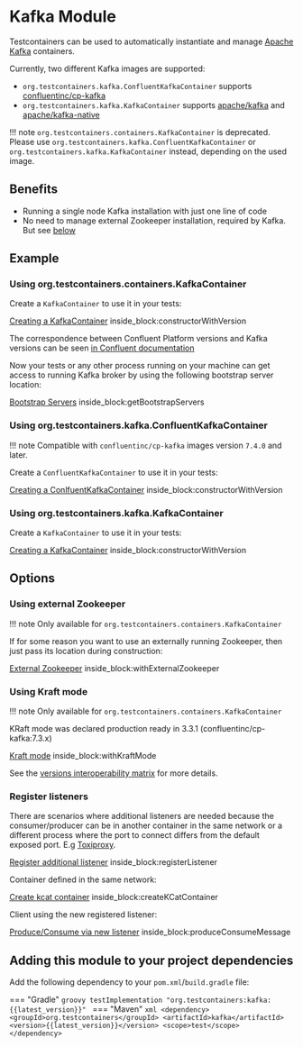 # Kafka Module

Testcontainers can be used to automatically instantiate and manage [Apache Kafka](https://kafka.apache.org) containers.

Currently, two different Kafka images are supported:

* `org.testcontainers.kafka.ConfluentKafkaContainer` supports 
[confluentinc/cp-kafka](https://hub.docker.com/r/confluentinc/cp-kafka/)
* `org.testcontainers.kafka.KafkaContainer` supports [apache/kafka](https://hub.docker.com/r/apache/kafka/) and [apache/kafka-native](https://hub.docker.com/r/apache/kafka-native/)

!!! note
    `org.testcontainers.containers.KafkaContainer` is deprecated.
    Please use `org.testcontainers.kafka.ConfluentKafkaContainer` or `org.testcontainers.kafka.KafkaContainer` instead, depending on the used image.

## Benefits

* Running a single node Kafka installation with just one line of code
* No need to manage external Zookeeper installation, required by Kafka. But see [below](#zookeeper)

## Example

### Using org.testcontainers.containers.KafkaContainer

Create a `KafkaContainer` to use it in your tests:

<!--codeinclude-->
[Creating a KafkaContainer](../../modules/kafka/src/test/java/org/testcontainers/containers/KafkaContainerTest.java) inside_block:constructorWithVersion
<!--/codeinclude-->

The correspondence between Confluent Platform versions and Kafka versions can be seen [in Confluent documentation](https://docs.confluent.io/current/installation/versions-interoperability.html#cp-and-apache-kafka-compatibility)

Now your tests or any other process running on your machine can get access to running Kafka broker by using the following bootstrap server location:

<!--codeinclude-->
[Bootstrap Servers](../../modules/kafka/src/test/java/org/testcontainers/containers/KafkaContainerTest.java) inside_block:getBootstrapServers
<!--/codeinclude-->

### Using org.testcontainers.kafka.ConfluentKafkaContainer

!!! note
    Compatible with `confluentinc/cp-kafka` images version `7.4.0` and later.

Create a `ConfluentKafkaContainer` to use it in your tests:

<!--codeinclude-->
[Creating a ConlfuentKafkaContainer](../../modules/kafka/src/test/java/org/testcontainers/kafka/ConfluentKafkaContainerTest.java) inside_block:constructorWithVersion
<!--/codeinclude-->

### Using org.testcontainers.kafka.KafkaContainer

Create a `KafkaContainer` to use it in your tests:

<!--codeinclude-->
[Creating a KafkaContainer](../../modules/kafka/src/test/java/org/testcontainers/kafka/KafkaContainerTest.java) inside_block:constructorWithVersion
<!--/codeinclude-->

## Options
        
### <a name="zookeeper"></a> Using external Zookeeper

!!! note
    Only available for `org.testcontainers.containers.KafkaContainer`

If for some reason you want to use an externally running Zookeeper, then just pass its location during construction:
<!--codeinclude-->
[External Zookeeper](../../modules/kafka/src/test/java/org/testcontainers/containers/KafkaContainerTest.java) inside_block:withExternalZookeeper
<!--/codeinclude-->

### Using Kraft mode

!!! note
    Only available for `org.testcontainers.containers.KafkaContainer`

KRaft mode was declared production ready in 3.3.1 (confluentinc/cp-kafka:7.3.x) 

<!--codeinclude-->
[Kraft mode](../../modules/kafka/src/test/java/org/testcontainers/containers/KafkaContainerTest.java) inside_block:withKraftMode
<!--/codeinclude-->

See the [versions interoperability matrix](https://docs.confluent.io/platform/current/installation/versions-interoperability.html) for more details.

### Register listeners

There are scenarios where additional listeners are needed because the consumer/producer can be in another
container in the same network or a different process where the port to connect differs from the default exposed port. E.g [Toxiproxy](../../modules/toxiproxy/).

<!--codeinclude-->
[Register additional listener](../../modules/kafka/src/test/java/org/testcontainers/containers/KafkaContainerTest.java) inside_block:registerListener
<!--/codeinclude-->

Container defined in the same network:

<!--codeinclude-->
[Create kcat container](../../modules/kafka/src/test/java/org/testcontainers/containers/KafkaContainerTest.java) inside_block:createKCatContainer
<!--/codeinclude-->

Client using the new registered listener:

<!--codeinclude-->
[Produce/Consume via new listener](../../modules/kafka/src/test/java/org/testcontainers/containers/KafkaContainerTest.java) inside_block:produceConsumeMessage
<!--/codeinclude-->

## Adding this module to your project dependencies

Add the following dependency to your `pom.xml`/`build.gradle` file:

=== "Gradle"
    ```groovy
    testImplementation "org.testcontainers:kafka:{{latest_version}}"
    ```
=== "Maven"
    ```xml
    <dependency>
        <groupId>org.testcontainers</groupId>
        <artifactId>kafka</artifactId>
        <version>{{latest_version}}</version>
        <scope>test</scope>
    </dependency>
    ```
